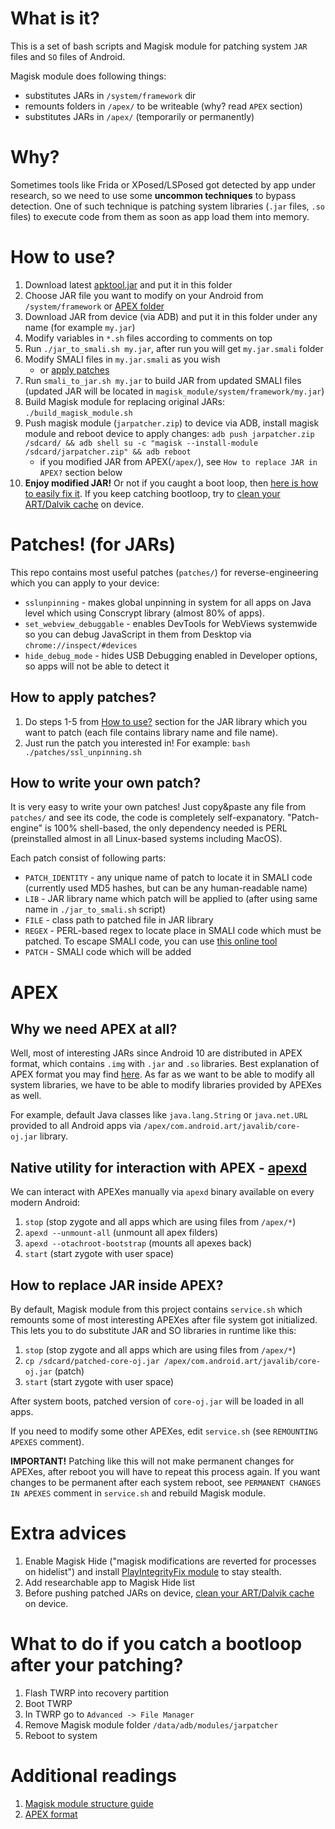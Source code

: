 # What is it?

This is a set of bash scripts and Magisk module for patching system `JAR` files and `SO` files of Android.  

Magisk module does following things:

- substitutes JARs in `/system/framework` dir
- remounts folders in `/apex/` to be writeable (why? read `APEX` section)
- substitutes JARs in `/apex/` (temporarily or permanently)

# Why?

Sometimes tools like Frida or XPosed/LSPosed got detected by app under research, so we need to use some **uncommon techniques** to bypass detection. One of such technique is patching system libraries (`.jar` files, `.so` files) to execute code from them as soon as app load them into memory.

# How to use?

1. Download latest [apktool.jar](https://github.com/iBotPeaches/Apktool/releases) and put it in this folder
2. Choose JAR file you want to modify on your Android from `/system/framework` or [APEX folder](#apex)
3. Download JAR from device (via ADB) and put it in this folder under any name (for example `my.jar`)
4. Modify variables in `*.sh` files according to comments on top
5. Run `./jar_to_smali.sh my.jar`, after run you will get `my.jar.smali` folder
6. Modify SMALI files in `my.jar.smali` as you wish
	- or [apply patches](#patches-for-jars)
8. Run `smali_to_jar.sh my.jar` to build JAR from updated SMALI files (updated JAR will be located in `magisk_module/system/framework/my.jar`)
9. Build Magisk module for replacing original JARs: `./build_magisk_module.sh`
10. Push magisk module (`jarpatcher.zip`) to device via ADB, install magisk module and reboot device to apply changes: `adb push jarpatcher.zip /sdcard/ && adb shell su -c "magisk --install-module /sdcard/jarpatcher.zip" && adb reboot`
	- if you modified JAR from APEX(`/apex/`), see `How to replace JAR in APEX?` section below
11. **Enjoy modified JAR!** Or not if you caught a boot loop, then [here is how to easily fix it](#what-to-do-if-you-catch-a-bootloop-after-your-patching). If you keep catching bootloop, try to [clean your ART/Dalvik cache](https://community.e.foundation/t/howto-clear-dalvik-art-and-system-cache-in-twrp/28527) on device.


# Patches! (for JARs)

This repo contains most useful patches (`patches/`) for reverse-engineering which you can apply to your device:

- `sslunpinning` - makes global unpinning in system for all apps on Java level which using Conscrypt library (almost 80% of apps).
- `set_webview_debuggable` - enables DevTools for WebViews systemwide so you can debug JavaScript in them from Desktop via `chrome://inspect/#devices` 
- `hide_debug_mode` - hides USB Debugging enabled in Developer options, so apps will not be able to detect it

## How to apply patches?

1. Do steps 1-5 from [How to use?](#how-to-use) section for the JAR library which you want to patch (each file contains library name and file name).
2. Just run the patch you interested in! For example: `bash ./patches/ssl_unpinning.sh`

## How to write your own patch?

It is very easy to write your own patches! Just copy&paste any file from `patches/` and see its code, the code is completely self-expanatory. "Patch-engine" is 100% shell-based, the only dependency needed is PERL (preinstalled almost in all Linux-based systems including MacOS).

Each patch consist of following parts:
- `PATCH_IDENTITY` - any unique name of patch to locate it in SMALI code (currently used MD5 hashes, but can be any human-readable name)
- `LIB` - JAR library name which patch will be applied to (after using same name in `./jar_to_smali.sh` script)
- `FILE` - class path to patched file in JAR library
- `REGEX` - PERL-based regex to locate place in SMALI code which must be patched. To escape SMALI code, you can use [this online tool](https://www.regex-escape.com/online-regex-escaper.php)
- `PATCH` - SMALI code which will be added

# APEX

## Why we need APEX at all? 

Well, most of interesting JARs since Android 10 are distributed in APEX format, which contains `.img` with `.jar` and `.so` libraries. Best explanation of APEX format you may find [here](https://android.googlesource.com/platform/system/apex/+/refs/heads/master/docs/README.md). As far as we want to be able to modify all system libraries, we have to be able to modify libraries provided by APEXes as well.

For example, default Java classes like `java.lang.String` or `java.net.URL` provided to all Android apps via `/apex/com.android.art/javalib/core-oj.jar` library.

## Native utility for interaction with APEX - [apexd](https://android.googlesource.com/platform/system/apex/+/refs/heads/sdk-release/apexd/)

We can interact with APEXes manually via `apexd` binary available on every modern Android:

1. `stop` (stop zygote and all apps which are using files from `/apex/*`)
2. `apexd --unmount-all` (unmount all apex filders)
3. `apexd --otachroot-bootstrap` (mounts all apexes back)
4. `start` (start zygote with user space)

## How to replace JAR inside APEX?

By default, Magisk module from this project contains `service.sh` which remounts some of most interesting APEXes after file system got initialized. This lets you to do substitute JAR and SO libraries in runtime like this:

1. `stop` (stop zygote and all apps which are using files from `/apex/*`)
2. `cp /sdcard/patched-core-oj.jar /apex/com.android.art/javalib/core-oj.jar` (patch)
4. `start` (start zygote with user space)

After system boots, patched version of `core-oj.jar` will be loaded in all apps. 

If you need to modify some other APEXes, edit `service.sh` (see `REMOUNTING APEXES` comment). 

**IMPORTANT!** Patching like this will not make permanent changes for APEXes, after reboot you will have to repeat this process again. If you want changes to be permanent after each system reboot, see `PERMANENT CHANGES IN APEXES` comment in `service.sh` and rebuild Magisk module.

# Extra advices

1. Enable Magisk Hide ("magisk modifications are reverted for processes on hidelist") and install [PlayIntegrityFix module](https://github.com/chiteroman/PlayIntegrityFix) to stay stealth.
2. Add researchable app to Magisk Hide list
3. Before pushing patched JARs on device, [clean your ART/Dalvik cache](https://community.e.foundation/t/howto-clear-dalvik-art-and-system-cache-in-twrp/28527) on device.

# What to do if you catch a bootloop after your patching?

1. Flash TWRP into recovery partition
2. Boot TWRP
3. In TWRP go to `Advanced -> File Manager`
4. Remove Magisk module folder `/data/adb/modules/jarpatcher`
5. Reboot to system

# Additional readings

1. [Magisk module structure guide](https://topjohnwu.github.io/Magisk/guides.html)
2. [APEX format](https://android.googlesource.com/platform/system/apex/+/refs/heads/master/docs/README.md)
